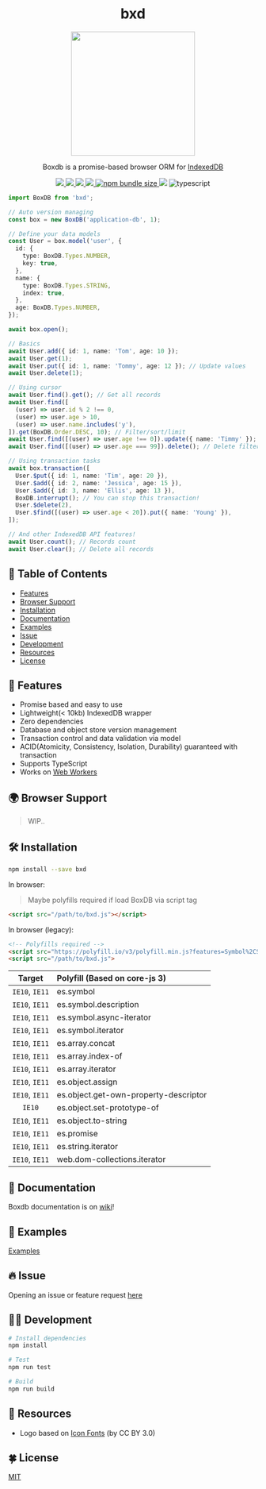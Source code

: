 <div align="center">

# bxd

<img src="https://user-images.githubusercontent.com/26512984/113550066-6b21bd00-962d-11eb-8e27-835d543199fe.png" width="250">

Boxdb is a promise-based browser ORM for [IndexedDB](https://developer.mozilla.org/en-US/docs/Web/API/IndexedDB_API)

  <a href="https://github.com/leegeunhyeok/bxd/actions?query=workflow:build" alt="Github actions">
    <img src="https://github.com/leegeunhyeok/bxd/workflows/build/badge.svg">
  </a>
  <a href="https://lgtm.com/projects/g/leegeunhyeok/bxd/context:javascript" alt="lgtm">
    <img src="https://img.shields.io/lgtm/grade/javascript/g/leegeunhyeok/bxd.svg?logo=lgtm&logoWidth=18">
  </a>
  <a href="https://codecov.io/gh/leegeunhyeok/bxd" alt="codecov">
    <img src="https://codecov.io/gh/leegeunhyeok/bxd/branch/dev/graph/badge.svg?token=I5YZWY8PGT">
  </a>
  <a href="https://www.npmjs.com/package/bxd" alt="npm">
    <img src="https://img.shields.io/npm/v/bxd">
  </a>
  <a href="https://www.npmjs.com/package/bxd">
    <img alt="npm bundle size" src="https://img.shields.io/bundlephobia/min/bxd">
  </a>
  <img src="https://img.shields.io/github/license/leegeunhyeok/bxd">
  <img src="https://badgen.net/badge/-/TypeScript/blue?icon=typescript&label" alt="typescript">

</div>

```typescript
import BoxDB from 'bxd';

// Auto version managing
const box = new BoxDB('application-db', 1);

// Define your data models
const User = box.model('user', {
  id: {
    type: BoxDB.Types.NUMBER,
    key: true,
  },
  name: {
    type: BoxDB.Types.STRING,
    index: true,
  },
  age: BoxDB.Types.NUMBER,
});

await box.open();

// Basics
await User.add({ id: 1, name: 'Tom', age: 10 });
await User.get(1);
await User.put({ id: 1, name: 'Tommy', age: 12 }); // Update values
await User.delete(1);

// Using cursor
await User.find().get(); // Get all records
await User.find([
  (user) => user.id % 2 !== 0,
  (user) => user.age > 10,
  (user) => user.name.includes('y'),
]).get(BoxDB.Order.DESC, 10); // Filter/sort/limit
await User.find([(user) => user.age !== 0]).update({ name: 'Timmy' }); // Update filtered data
await User.find([(user) => user.age === 99]).delete(); // Delete filtered data

// Using transaction tasks
await box.transaction([
  User.$put({ id: 1, name: 'Tim', age: 20 }),
  User.$add({ id: 2, name: 'Jessica', age: 15 }),
  User.$add({ id: 3, name: 'Ellis', age: 13 }),
  BoxDB.interrupt(); // You can stop this transaction!
  User.$delete(2),
  User.$find([(user) => user.age < 20]).put({ name: 'Young' }),
]);

// And other IndexedDB API features!
await User.count(); // Records count
await User.clear(); // Delete all records
```

## 📃 Table of Contents

- [Features](#-features)
- [Browser Support](#-browser-support)
- [Installation](#-installation)
- [Documentation](#-documentation)
- [Examples](#-examples)
- [Issue](#-issue)
- [Development](#-development)
- [Resources](#-resources)
- [License](#-license)

## 🌟 Features

- Promise based and easy to use
- Lightweight(< 10kb) IndexedDB wrapper
- Zero dependencies
- Database and object store version management
- Transaction control and data validation via model
- ACID(Atomicity, Consistency, Isolation, Durability) guaranteed with transaction
- Supports TypeScript
- Works on [Web Workers](https://developer.mozilla.org/en-US/docs/Web/API/Web_Workers_API)

## 🌍 Browser Support

> WIP..

## 🛠 Installation

```bash
npm install --save bxd
```

In browser:

> Maybe polyfills required if load BoxDB via script tag

```html
<script src="/path/to/bxd.js"></script>
```

In browser (legacy):

```html
<!-- Polyfills required -->
<script src="https://polyfill.io/v3/polyfill.min.js?features=Symbol%2CSymbol.asyncIterator%2CSymbol.prototype.description%2CSymbol.iterator%2CArray.prototype.indexOf%2CArray.prototype.%40%40iterator%2CObject.assign%2CObject.getOwnPropertyDescriptor%2CObject.setPrototypeOf%2CPromise%2CString.prototype.%40%40iterator"></script>
<script src="/path/to/bxd.js">
```

|     Target     | Polyfill (Based on core-js 3)         |
| :------------: | :------------------------------------ |
| `IE10`, `IE11` | es.symbol                             |
| `IE10`, `IE11` | es.symbol.description                 |
| `IE10`, `IE11` | es.symbol.async-iterator              |
| `IE10`, `IE11` | es.symbol.iterator                    |
| `IE10`, `IE11` | es.array.concat                       |
| `IE10`, `IE11` | es.array.index-of                     |
| `IE10`, `IE11` | es.array.iterator                     |
| `IE10`, `IE11` | es.object.assign                      |
| `IE10`, `IE11` | es.object.get-own-property-descriptor |
|     `IE10`     | es.object.set-prototype-of            |
| `IE10`, `IE11` | es.object.to-string                   |
| `IE10`, `IE11` | es.promise                            |
| `IE10`, `IE11` | es.string.iterator                    |
| `IE10`, `IE11` | web.dom-collections.iterator          |

## 📖 Documentation

Boxdb documentation is on [wiki](https://github.com/leegeunhyeok/bxd/wiki)!

## 🌱 Examples

[Examples](https://github.com/leegeunhyeok/bxd/wiki/examples)

## 🔥 Issue

Opening an issue or feature request [here](https://github.com/leegeunhyeok/bxd/issues)

## 👨‍💻 Development

```bash
# Install dependencies
npm install

# Test
npm run test

# Build
npm run build
```

## 🎨 Resources

- Logo based on [Icon Fonts](http://www.onlinewebfonts.com/icon) (by CC BY 3.0)

## 🍀 License

[MIT](./LICENSE)
